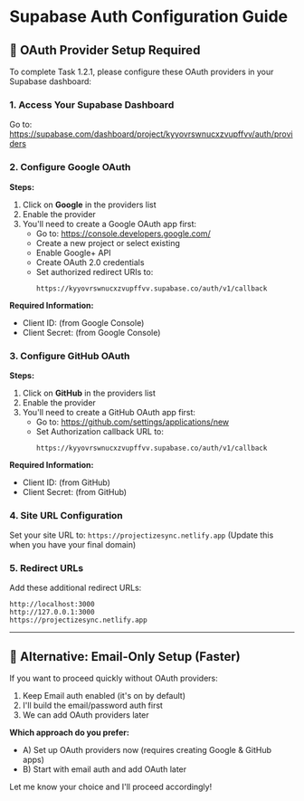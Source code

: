 # Supabase Auth Configuration Guide

## 🎯 OAuth Provider Setup Required

To complete Task 1.2.1, please configure these OAuth providers in your Supabase dashboard:

### 1. Access Your Supabase Dashboard
Go to: https://supabase.com/dashboard/project/kyyovrswnucxzvupffvv/auth/providers

### 2. Configure Google OAuth

**Steps:**
1. Click on **Google** in the providers list
2. Enable the provider
3. You'll need to create a Google OAuth app first:
   - Go to: https://console.developers.google.com/
   - Create a new project or select existing
   - Enable Google+ API
   - Create OAuth 2.0 credentials
   - Set authorized redirect URIs to:
     ```
     https://kyyovrswnucxzvupffvv.supabase.co/auth/v1/callback
     ```

**Required Information:**
- Client ID: (from Google Console)
- Client Secret: (from Google Console)

### 3. Configure GitHub OAuth

**Steps:**
1. Click on **GitHub** in the providers list
2. Enable the provider
3. You'll need to create a GitHub OAuth app first:
   - Go to: https://github.com/settings/applications/new
   - Set Authorization callback URL to:
     ```
     https://kyyovrswnucxzvupffvv.supabase.co/auth/v1/callback
     ```

**Required Information:**
- Client ID: (from GitHub)
- Client Secret: (from GitHub)

### 4. Site URL Configuration
Set your site URL to: `https://projectizesync.netlify.app`
(Update this when you have your final domain)

### 5. Redirect URLs
Add these additional redirect URLs:
```
http://localhost:3000
http://127.0.0.1:3000
https://projectizesync.netlify.app
```

---

## 🚀 Alternative: Email-Only Setup (Faster)

If you want to proceed quickly without OAuth providers:
1. Keep Email auth enabled (it's on by default)
2. I'll build the email/password auth first
3. We can add OAuth providers later

**Which approach do you prefer:**
- A) Set up OAuth providers now (requires creating Google & GitHub apps)
- B) Start with email auth and add OAuth later

Let me know your choice and I'll proceed accordingly!